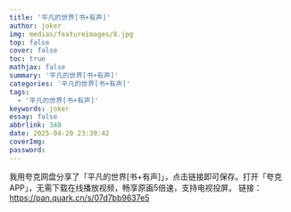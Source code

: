 ```yaml
---
title: '平凡的世界[书+有声]'
author: joker
img: medias/featureimages/8.jpg
top: false
cover: false
toc: true
mathjax: false
summary: '平凡的世界[书+有声]'
categories: '平凡的世界[书+有声]'
tags:
  - '平凡的世界[书+有声]'
keywords: joker
essay: false
abbrlink: 348
date: 2025-04-20 23:39:42
coverImg:
password:
---
```


我用夸克网盘分享了「平凡的世界[书+有声]」，点击链接即可保存。打开「夸克APP」，无需下载在线播放视频，畅享原画5倍速，支持电视投屏。
链接：https://pan.quark.cn/s/07d7bb9637e5
